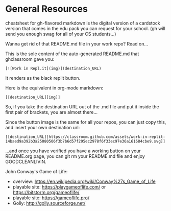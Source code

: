 # General Resources 

cheatsheet for gh-flavored markdown is the digital version of a cardstock version that comes in the edu pack you can request for your school. (gh will send you enough swag for all of your CS students...)


Wanna get rid of that README.md file in your work repo? Read on...

This is the sole content of the auto-generated README.md that ghclassroom gave you:

```
[![Work in Repl.it](img)](destination_URL)
```
It renders as the black replit button.

Here is the equivalent in org-mode markdown:

```
[[destination_URL][img]]
```

So, if you take the destination URL out of the .md file and put it inside the first pair of brackets, you are almost there...

Since the button image is the same for all your repos, you can just copy this, and insert your own destination url:

```
[[destination_URL][https://classroom.github.com/assets/work-in-replit-14baed9a392b3a25080506f3b7b6d57f295ec2978f6f33ec97e36a161684cbe9.svg]]
```

...and once you have verified you have a working button on your README.org page, you can git rm your README.md file and enjoy GOODCLEANLIVIN.

John Conway's Game of Life:
  - overview: https://en.wikipedia.org/wiki/Conway%27s_Game_of_Life
  - playable site: https://playgameoflife.com/ or https://bitstorm.org/gameoflife/
  - playable site: https://gameoflife.pro/
  - Golly: http://golly.sourceforge.net/

